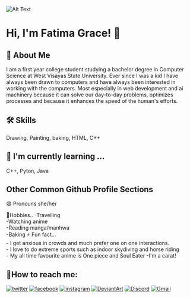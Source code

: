  ![Alt Text](https://media.giphy.com/media/vFKqnCdLPNOKc/giphy.gif)


# Hi, I'm Fatima Grace! 👋


## 🚀 About Me
I am a first year college student studying a bachelor degree in Computer Science at West Visayas State University. Ever since I was a kid I have always been drawn to computers and have always been interested in working with the computers. Most especially in web development and ai machinery because it can solve our day-to-day problems, optimizes processes and because it enhances the speed of the human's efforts.


## 🛠 Skills
Drawing, Painting, baking, HTML, C++

## 🧠 I'm currently learning ...
 C++, Pyton, Java

## Other Common Github Profile Sections

😄 Pronouns she/her

 🏇Hobbies..
    -Travelling\
    -Watching anime\
    -Reading manga/manhwa\
    -Baking
⚡️ Fun fact...\
    - I get anxious in crowds and much prefer one on one interactions.\
    - I love to do extreme sports such as indoor skydiving and horse riding\
    - My all time favourite anime is One piece and Soul Eater
    -I'm a carat!


## 🔗How to reach me:
[![twitter](https://img.shields.io/badge/twitter-1DA1F2?style=for-the-badge&logo=twitter&logoColor=white)](https://twitter.com/Didaygrace770)
[![facebook](https://img.shields.io/badge/Facebook-1877F2?style=for-the-badge&logo=facebook&logoColor=white)](https://web.facebook.com/fatimagrace.apinan.5)
[![instagram](https://img.shields.io/badge/Instagram-E4405F?style=for-the-badge&logo=instagram&logoColor=white)](https://www.instagram.com/thats.grazy.grace)
[![DeviantArt](https://img.shields.io/badge/DeviantArt-05CC47?style=for-the-badge&logo=deviantart&logoColor=white)](https://www.deviantart.com/freyrgrace)
[![Discord](https://img.shields.io/badge/Discord-5865F2?style=for-the-badge&logo=discord&logoColor=white)](https://discord.com/channels/@[3VE]FreyaGrace#0548)
[![Gmail](https://img.shields.io/badge/Gmail-D14836?style=for-the-badge&logo=gmail&logoColor=white)](fatimagrace.apinan@wvsu.edu.ph)
